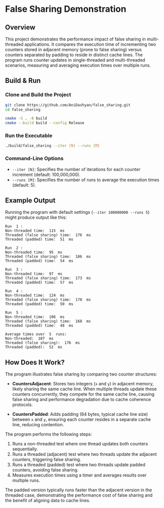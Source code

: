 # False Sharing Demonstration

## Overview

This project demonstrates the performance impact of false sharing in multi-threaded applications. It compares the execution time of incrementing two counters stored in adjacent memory (prone to false sharing) versus counters separated by padding to reside in distinct cache lines. The program runs counter updates in single-threaded and multi-threaded scenarios, measuring and averaging execution times over multiple runs.

## Build & Run

### Clone and Build the Project
```bash
git clone https://github.com/AniDashyan/false_sharing.git
cd false_sharing

cmake -S . -B build
cmake --build build --config Release
```

### Run the Executable

```bash
./build/false_sharing --iter [N] --runs [M]
```

### Command-Line Options

- `--iter [N]`: Specifies the number of iterations for each counter increment (default: 100,000,000).
- `--runs [M]`: Specifies the number of runs to average the execution times (default: 5).

## Example Output

Running the program with default settings (`--iter 100000000 --runs 5`) might produce output like this:

```
Run  1 :
Non-threaded time:  115  ms
Threaded (false sharing) time:  176  ms
Threaded (padded) time:  51  ms

Run  2 :
Non-threaded time:  95  ms
Threaded (false sharing) time:  186  ms
Threaded (padded) time:  54  ms

Run  3 :
Non-threaded time:  97  ms
Threaded (false sharing) time:  173  ms
Threaded (padded) time:  57  ms

Run  4 :
Non-threaded time:  124  ms
Threaded (false sharing) time:  178  ms
Threaded (padded) time:  50  ms

Run  5 :
Non-threaded time:  106  ms
Threaded (false sharing) time:  168  ms
Threaded (padded) time:  48  ms

Average times over  5  runs:
Non-threaded:  107  ms
Threaded (false sharing):  176  ms
Threaded (padded):  52  ms
```

## How Does It Work?

The program illustrates false sharing by comparing two counter structures:

- **CountersAdjacent**: Stores two integers (`x` and `y`) in adjacent memory, likely sharing the same cache line. When multiple threads update these counters concurrently, they compete for the same cache line, causing false sharing and performance degradation due to cache coherence protocols.

- **CountersPadded**: Adds padding (64 bytes, typical cache line size) between `x` and `y`, ensuring each counter resides in a separate cache line, reducing contention.

The program performs the following steps:

1. Runs a non-threaded test where one thread updates both counters sequentially.
2. Runs a threaded (adjacent) test where two threads update the adjacent counters, triggering false sharing.
3. Runs a threaded (padded) test where two threads update padded counters, avoiding false sharing.
4. Measures execution times using a timer and averages results over multiple runs.

The padded version typically runs faster than the adjacent version in the threaded case, demonstrating the performance cost of false sharing and the benefit of aligning data to cache lines.
```

